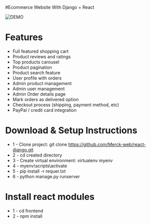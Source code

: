 #Ecommerce Website With Django + React

![DEMO](../master/static/images/proshop_django_demo.png)

# Features
* Full featured shopping cart
* Product reviews and ratings
* Top products carousel
* Product pagination
* Product search feature
* User profile with orders
* Admin product management
* Admin user management
* Admin Order details page
* Mark orders as delivered option
* Checkout process (shipping, payment method, etc)
* PayPal / credit card integration


# Download & Setup Instructions

* 1 - Clone project: git clone https://github.com/Merck-web/react-django.git
* 2 - cd created directory
* 3 - Create virtual environment: virtualenv myenv
* 4 - myenv\scripts\activate
* 5 - pip install -r requer.txt
* 6 - python manage.py runserver

# Install react modules
* 1 - cd frontend
* 2 - npm install
